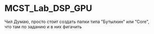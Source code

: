 # MCST_Lab_DSP_GPU
Чил
Думаю, просто стоит создать папки типа "Бутылкин" или "Core", что там по заданию и в них фигачить
